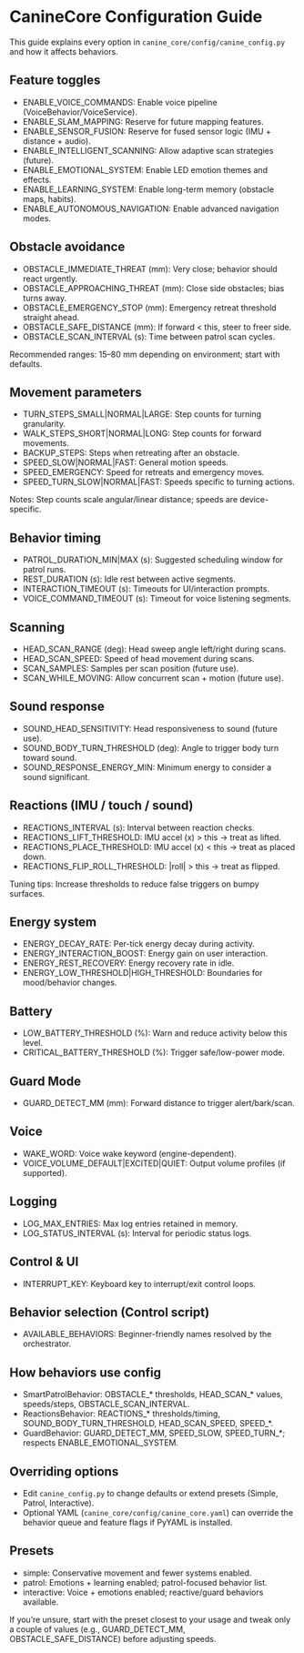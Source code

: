 # CanineCore Configuration Guide

This guide explains every option in `canine_core/config/canine_config.py` and how it affects behaviors.

## Feature toggles
- ENABLE_VOICE_COMMANDS: Enable voice pipeline (VoiceBehavior/VoiceService).
- ENABLE_SLAM_MAPPING: Reserve for future mapping features.
- ENABLE_SENSOR_FUSION: Reserve for fused sensor logic (IMU + distance + audio).
- ENABLE_INTELLIGENT_SCANNING: Allow adaptive scan strategies (future).
- ENABLE_EMOTIONAL_SYSTEM: Enable LED emotion themes and effects.
- ENABLE_LEARNING_SYSTEM: Enable long-term memory (obstacle maps, habits).
- ENABLE_AUTONOMOUS_NAVIGATION: Enable advanced navigation modes.

## Obstacle avoidance
- OBSTACLE_IMMEDIATE_THREAT (mm): Very close; behavior should react urgently.
- OBSTACLE_APPROACHING_THREAT (mm): Close side obstacles; bias turns away.
- OBSTACLE_EMERGENCY_STOP (mm): Emergency retreat threshold straight ahead.
- OBSTACLE_SAFE_DISTANCE (mm): If forward < this, steer to freer side.
- OBSTACLE_SCAN_INTERVAL (s): Time between patrol scan cycles.

Recommended ranges: 15–80 mm depending on environment; start with defaults.

## Movement parameters
- TURN_STEPS_SMALL|NORMAL|LARGE: Step counts for turning granularity.
- WALK_STEPS_SHORT|NORMAL|LONG: Step counts for forward movements.
- BACKUP_STEPS: Steps when retreating after an obstacle.
- SPEED_SLOW|NORMAL|FAST: General motion speeds.
- SPEED_EMERGENCY: Speed for retreats and emergency moves.
- SPEED_TURN_SLOW|NORMAL|FAST: Speeds specific to turning actions.

Notes: Step counts scale angular/linear distance; speeds are device-specific.

## Behavior timing
- PATROL_DURATION_MIN|MAX (s): Suggested scheduling window for patrol runs.
- REST_DURATION (s): Idle rest between active segments.
- INTERACTION_TIMEOUT (s): Timeouts for UI/interaction prompts.
- VOICE_COMMAND_TIMEOUT (s): Timeout for voice listening segments.

## Scanning
- HEAD_SCAN_RANGE (deg): Head sweep angle left/right during scans.
- HEAD_SCAN_SPEED: Speed of head movement during scans.
- SCAN_SAMPLES: Samples per scan position (future use).
- SCAN_WHILE_MOVING: Allow concurrent scan + motion (future use).

## Sound response
- SOUND_HEAD_SENSITIVITY: Head responsiveness to sound (future use).
- SOUND_BODY_TURN_THRESHOLD (deg): Angle to trigger body turn toward sound.
- SOUND_RESPONSE_ENERGY_MIN: Minimum energy to consider a sound significant.

## Reactions (IMU / touch / sound)
- REACTIONS_INTERVAL (s): Interval between reaction checks.
- REACTIONS_LIFT_THRESHOLD: IMU accel (x) > this → treat as lifted.
- REACTIONS_PLACE_THRESHOLD: IMU accel (x) < this → treat as placed down.
- REACTIONS_FLIP_ROLL_THRESHOLD: |roll| > this → treat as flipped.

Tuning tips: Increase thresholds to reduce false triggers on bumpy surfaces.

## Energy system
- ENERGY_DECAY_RATE: Per-tick energy decay during activity.
- ENERGY_INTERACTION_BOOST: Energy gain on user interaction.
- ENERGY_REST_RECOVERY: Energy recovery rate in idle.
- ENERGY_LOW_THRESHOLD|HIGH_THRESHOLD: Boundaries for mood/behavior changes.

## Battery
- LOW_BATTERY_THRESHOLD (%): Warn and reduce activity below this level.
- CRITICAL_BATTERY_THRESHOLD (%): Trigger safe/low-power mode.

## Guard Mode
- GUARD_DETECT_MM (mm): Forward distance to trigger alert/bark/scan.

## Voice
- WAKE_WORD: Voice wake keyword (engine-dependent).
- VOICE_VOLUME_DEFAULT|EXCITED|QUIET: Output volume profiles (if supported).

## Logging
- LOG_MAX_ENTRIES: Max log entries retained in memory.
- LOG_STATUS_INTERVAL (s): Interval for periodic status logs.

## Control & UI
- INTERRUPT_KEY: Keyboard key to interrupt/exit control loops.

## Behavior selection (Control script)
- AVAILABLE_BEHAVIORS: Beginner-friendly names resolved by the orchestrator.

## How behaviors use config
- SmartPatrolBehavior: OBSTACLE_* thresholds, HEAD_SCAN_* values, speeds/steps, OBSTACLE_SCAN_INTERVAL.
- ReactionsBehavior: REACTIONS_* thresholds/timing, SOUND_BODY_TURN_THRESHOLD, HEAD_SCAN_SPEED, SPEED_*.
- GuardBehavior: GUARD_DETECT_MM, SPEED_SLOW, SPEED_TURN_*; respects ENABLE_EMOTIONAL_SYSTEM.

## Overriding options
- Edit `canine_config.py` to change defaults or extend presets (Simple, Patrol, Interactive).
- Optional YAML (`canine_core/config/canine_core.yaml`) can override the behavior queue and feature flags if PyYAML is installed.

## Presets
- simple: Conservative movement and fewer systems enabled.
- patrol: Emotions + learning enabled; patrol-focused behavior list.
- interactive: Voice + emotions enabled; reactive/guard behaviors available.

If you’re unsure, start with the preset closest to your usage and tweak only a couple of values (e.g., GUARD_DETECT_MM, OBSTACLE_SAFE_DISTANCE) before adjusting speeds.
